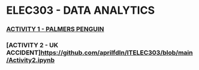 # ELEC303 - DATA ANALYTICS

### [ACTIVITY 1 - PALMERS PENGUIN](https://github.com/aprilfdln/Activity1-Penguins/blob/main/Activity1.ipynb)
### [ACTIVITY 2 - UK ACCIDENT]https://github.com/aprilfdln/ITELEC303/blob/main/Activity2.ipynb

